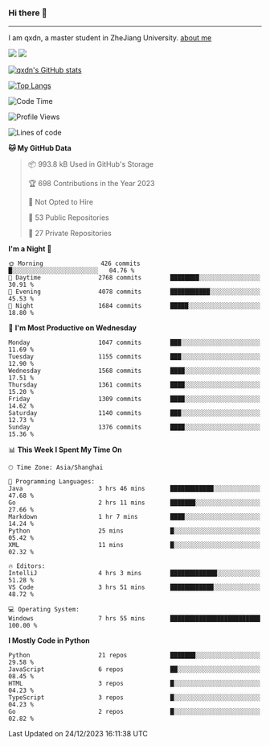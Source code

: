 ### Hi there 👋
---

I am qxdn, a master student in ZheJiang University. [about me](https://qianxu.run/about/)

[![](https://img.shields.io/badge/blog-qxdn-brightgreen?style=for-the-badge&logo=hexo)](https://qianxu.run) [![](https://img.shields.io/badge/bilibili-qxdn-ff69b4?style=for-the-badge&logo=Bilibili)](https://space.bilibili.com/11674667)


[![qxdn's GitHub stats](https://github-readme-stats.vercel.app/api?username=qxdn&count_private=true&show_icons=true)](https://github.com/qxdn)

[![Top Langs](https://github-readme-stats.vercel.app/api/top-langs/?username=qxdn&layout=compact)](https://github.com/qxdn)

<!--START_SECTION:waka-->
![Code Time](http://img.shields.io/badge/Code%20Time-1%2C338%20hrs%206%20mins-blue)

![Profile Views](http://img.shields.io/badge/Profile%20Views-12-blue)

![Lines of code](https://img.shields.io/badge/From%20Hello%20World%20I%27ve%20Written-10.9%20million%20lines%20of%20code-blue)

**🐱 My GitHub Data** 

> 📦 993.8 kB Used in GitHub's Storage 
 > 
> 🏆 698 Contributions in the Year 2023
 > 
> 🚫 Not Opted to Hire
 > 
> 📜 53 Public Repositories 
 > 
> 🔑 27 Private Repositories 
 > 
**I'm a Night 🦉** 

```text
🌞 Morning                426 commits         █░░░░░░░░░░░░░░░░░░░░░░░░   04.76 % 
🌆 Daytime                2768 commits        ████████░░░░░░░░░░░░░░░░░   30.91 % 
🌃 Evening                4078 commits        ███████████░░░░░░░░░░░░░░   45.53 % 
🌙 Night                  1684 commits        █████░░░░░░░░░░░░░░░░░░░░   18.80 % 
```
📅 **I'm Most Productive on Wednesday** 

```text
Monday                   1047 commits        ███░░░░░░░░░░░░░░░░░░░░░░   11.69 % 
Tuesday                  1155 commits        ███░░░░░░░░░░░░░░░░░░░░░░   12.90 % 
Wednesday                1568 commits        ████░░░░░░░░░░░░░░░░░░░░░   17.51 % 
Thursday                 1361 commits        ████░░░░░░░░░░░░░░░░░░░░░   15.20 % 
Friday                   1309 commits        ████░░░░░░░░░░░░░░░░░░░░░   14.62 % 
Saturday                 1140 commits        ███░░░░░░░░░░░░░░░░░░░░░░   12.73 % 
Sunday                   1376 commits        ████░░░░░░░░░░░░░░░░░░░░░   15.36 % 
```


📊 **This Week I Spent My Time On** 

```text
🕑︎ Time Zone: Asia/Shanghai

💬 Programming Languages: 
Java                     3 hrs 46 mins       ████████████░░░░░░░░░░░░░   47.68 % 
Go                       2 hrs 11 mins       ███████░░░░░░░░░░░░░░░░░░   27.66 % 
Markdown                 1 hr 7 mins         ████░░░░░░░░░░░░░░░░░░░░░   14.24 % 
Python                   25 mins             █░░░░░░░░░░░░░░░░░░░░░░░░   05.42 % 
XML                      11 mins             █░░░░░░░░░░░░░░░░░░░░░░░░   02.32 % 

🔥 Editors: 
IntelliJ                 4 hrs 3 mins        █████████████░░░░░░░░░░░░   51.28 % 
VS Code                  3 hrs 51 mins       ████████████░░░░░░░░░░░░░   48.72 % 

💻 Operating System: 
Windows                  7 hrs 55 mins       █████████████████████████   100.00 % 
```

**I Mostly Code in Python** 

```text
Python                   21 repos            ███████░░░░░░░░░░░░░░░░░░   29.58 % 
JavaScript               6 repos             ██░░░░░░░░░░░░░░░░░░░░░░░   08.45 % 
HTML                     3 repos             █░░░░░░░░░░░░░░░░░░░░░░░░   04.23 % 
TypeScript               3 repos             █░░░░░░░░░░░░░░░░░░░░░░░░   04.23 % 
Go                       2 repos             █░░░░░░░░░░░░░░░░░░░░░░░░   02.82 % 
```




 Last Updated on 24/12/2023 16:11:38 UTC
<!--END_SECTION:waka-->

<!--
**qxdn/qxdn** is a ✨ _special_ ✨ repository because its `README.md` (this file) appears on your GitHub profile.

Here are some ideas to get you started:

- 🔭 I’m currently working on ...
- 🌱 I’m currently learning ...
- 👯 I’m looking to collaborate on ...
- 🤔 I’m looking for help with ...
- 💬 Ask me about ...
- 📫 How to reach me: ...
- 😄 Pronouns: ...
- ⚡ Fun fact: ...
-->
